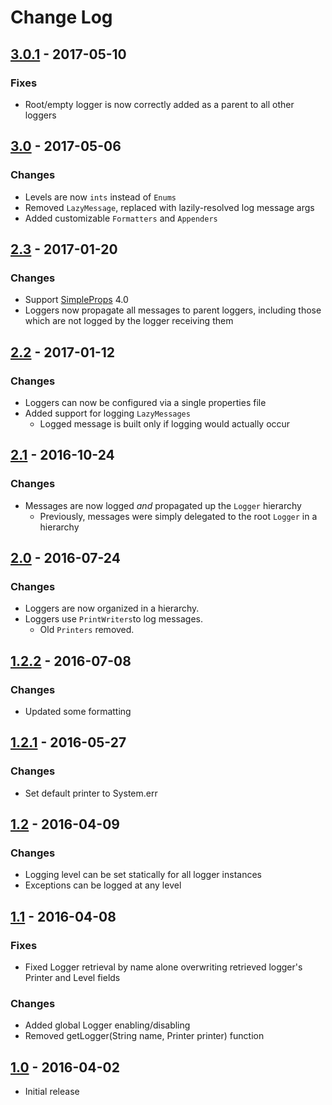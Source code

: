 # Change Log

## [3.0.1] - 2017-05-10
### Fixes
* Root/empty logger is now correctly added as a parent to all other loggers


## [3.0] - 2017-05-06
### Changes
* Levels are now `ints` instead of `Enums`
* Removed `LazyMessage`, replaced with lazily-resolved log message args
* Added customizable `Formatters` and `Appenders`


## [2.3] - 2017-01-20
### Changes
* Support [SimpleProps](https://github.com/kkorolyov/SimpleProps) 4.0
* Loggers now propagate all messages to parent loggers, including those which are not logged by the logger receiving them


## [2.2] - 2017-01-12
### Changes
* Loggers can now be configured via a single properties file
* Added support for logging `LazyMessages`
  * Logged message is built only if logging would actually occur
  

## [2.1] - 2016-10-24
### Changes
* Messages are now logged _and_ propagated up the `Logger` hierarchy
  * Previously, messages were simply delegated to the root `Logger` in a hierarchy
  

## [2.0] - 2016-07-24
### Changes
* Loggers are now organized in a hierarchy.
* Loggers use `PrintWriters`to log messages.
  * Old `Printers` removed.


## [1.2.2] - 2016-07-08
### Changes
* Updated some formatting


## [1.2.1] - 2016-05-27
### Changes
* Set default printer to System.err


## [1.2] - 2016-04-09
### Changes
* Logging level can be set statically for all logger instances
* Exceptions can be logged at any level


## [1.1] - 2016-04-08
### Fixes
* Fixed Logger retrieval by name alone overwriting retrieved logger's Printer and Level fields
### Changes
* Added global Logger enabling/disabling
* Removed getLogger(String name, Printer printer) function


## [1.0] - 2016-04-02
* Initial release


[3.0.1]: https://github.com/kkorolyov/SimpleLogs/releases/tag/3.0.1
[3.0]: https://github.com/kkorolyov/SimpleLogs/releases/tag/3.0
[2.3]: https://github.com/kkorolyov/SimpleLogs/releases/tag/v2.3
[2.2]: https://github.com/kkorolyov/SimpleLogs/releases/tag/v2.2
[2.1]: https://github.com/kkorolyov/SimpleLogs/releases/tag/v2.1
[2.0]: https://github.com/kkorolyov/SimpleLogs/releases/tag/v2.0
[1.2.2]: https://github.com/kkorolyov/SimpleLogs/releases/tag/v1.2.2
[1.2.1]: https://github.com/kkorolyov/SimpleLogs/releases/tag/v1.2.1
[1.2]: https://github.com/kkorolyov/SimpleLogs/releases/tag/v1.2
[1.1]: https://github.com/kkorolyov/SimpleLogs/releases/tag/v1.1
[1.0]: https://github.com/kkorolyov/SimpleLogs/releases/tag/v1.0
